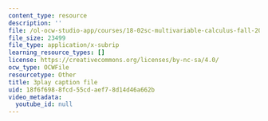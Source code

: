 ```yaml
---
content_type: resource
description: ''
file: /ol-ocw-studio-app/courses/18-02sc-multivariable-calculus-fall-2010/18f6f6988fcd55cdaef78d14d46a662b_evxReCLA-fU.vtt
file_size: 23499
file_type: application/x-subrip
learning_resource_types: []
license: https://creativecommons.org/licenses/by-nc-sa/4.0/
ocw_type: OCWFile
resourcetype: Other
title: 3play caption file
uid: 18f6f698-8fcd-55cd-aef7-8d14d46a662b
video_metadata:
  youtube_id: null
---
```

